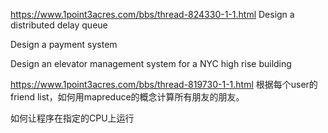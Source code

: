 https://www.1point3acres.com/bbs/thread-824330-1-1.html
Design a distributed delay queue

Design a payment system

Design an elevator management system for a NYC high rise building

https://www.1point3acres.com/bbs/thread-819730-1-1.html
根据每个user的friend list，如何用mapreduce的概念计算所有朋友的朋友。

如何让程序在指定的CPU上运行‍